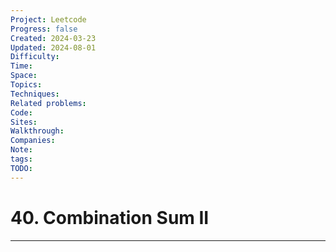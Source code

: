 ```yaml
---
Project: Leetcode
Progress: false
Created: 2024-03-23
Updated: 2024-08-01
Difficulty: 
Time: 
Space: 
Topics: 
Techniques: 
Related problems: 
Code: 
Sites: 
Walkthrough: 
Companies: 
Note: 
tags: 
TODO: 
---
```

# 40. Combination Sum II
---
